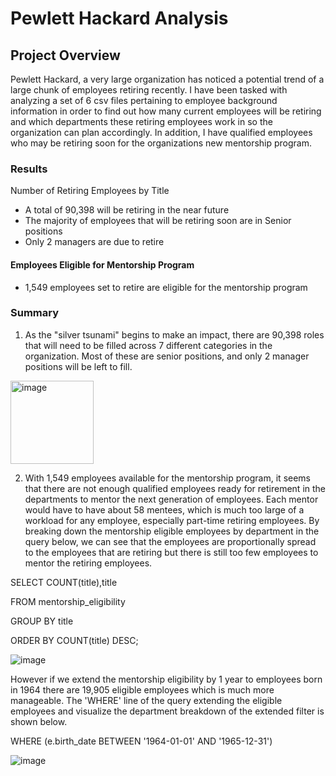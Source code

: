 # Pewlett Hackard Analysis

## Project Overview
Pewlett Hackard, a very large organization has noticed a potential trend of a large chunk of employees retiring recently. I have been tasked with analyzing a set of 6 csv files pertaining to employee background information in order to find out how many current employees will be retiring and which departments these retiring employees work in so the organization can plan accordingly. In addition, I have qualified employees who may be retiring soon for the organizations new mentorship program.
### Results
Number of Retiring Employees by Title
- A total of 90,398 will be retiring in the near future
- The majority of employees that will be retiring soon are in Senior positions
- Only 2 managers are due to retire

#### Employees Eligible for Mentorship Program
- 1,549 employees set to retire are eligible for the mentorship program

### Summary
1. As the "silver tsunami" begins to make an impact, there are 90,398 roles that will need to be filled across 7 different categories in the organization. Most of these are senior positions, and only 2 manager positions will be left to fill.

<img width="133" alt="image" src="https://user-images.githubusercontent.com/95595378/154910490-e83f70de-8d60-4c0a-83fa-21d35e64b71d.png">

2. With 1,549 employees available for the mentorship program, it seems that there are not enough qualified employees ready for retirement in the departments to mentor the next generation of employees. Each mentor would have to have about 58 mentees, which is much too large of a workload for any employee, especially part-time retiring employees. By breaking down the mentorship eligible employees by department in the query below, we can see that the employees are proportionally spread to the employees that are retiring but there is still too few employees to mentor the retiring employees.

SELECT COUNT(title),title

FROM mentorship_eligibility

GROUP BY title

ORDER BY COUNT(title) DESC;


![image](https://user-images.githubusercontent.com/95595378/154911783-c8d79f5c-df59-431b-885b-634fc68eee71.png)

However if we extend the mentorship eligibility by 1 year to employees born in 1964 there are 19,905 eligible employees which is much more manageable. The 'WHERE' line of the query extending the eligible employees and visualize the department breakdown of the extended filter is shown below.


WHERE (e.birth_date BETWEEN '1964-01-01' AND '1965-12-31')

 ![image](https://user-images.githubusercontent.com/95595378/154911980-06096dca-c4fa-405f-867c-9ab3f79aed63.png)



